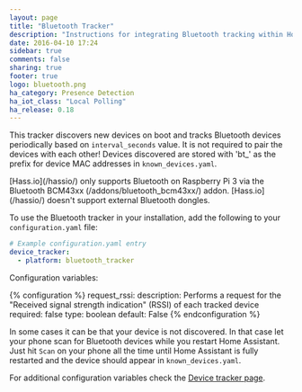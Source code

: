 ```yaml
---
layout: page
title: "Bluetooth Tracker"
description: "Instructions for integrating Bluetooth tracking within Home Assistant."
date: 2016-04-10 17:24
sidebar: true
comments: false
sharing: true
footer: true
logo: bluetooth.png
ha_category: Presence Detection
ha_iot_class: "Local Polling"
ha_release: 0.18
---
```


This tracker discovers new devices on boot and tracks Bluetooth devices periodically based on `interval_seconds` value. It is not required to pair the devices with each other! Devices discovered are stored with 'bt_' as the prefix for device MAC addresses in `known_devices.yaml`.

<p class='note'>
[Hass.io](/hassio/) only supports Bluetooth on Raspberry Pi 3 via the Bluetooth BCM43xx (/addons/bluetooth_bcm43xx/) addon. [Hass.io](/hassio/) doesn't support external Bluetooth dongles.
</p>

To use the Bluetooth tracker in your installation, add the following to your `configuration.yaml` file:

```yaml
# Example configuration.yaml entry
device_tracker:
  - platform: bluetooth_tracker
```

Configuration variables:

{% configuration %}
request_rssi:
  description: Performs a request for the "Received signal strength indication" (RSSI) of each tracked device
  required: false
  type: boolean
  default: False
{% endconfiguration %}

In some cases it can be that your device is not discovered. In that case let your phone scan for Bluetooth devices while you restart Home Assistant. Just hit `Scan` on your phone all the time until Home Assistant is fully restarted and the device should appear in `known_devices.yaml`.

For additional configuration variables check the [Device tracker page](/components/device_tracker/).
